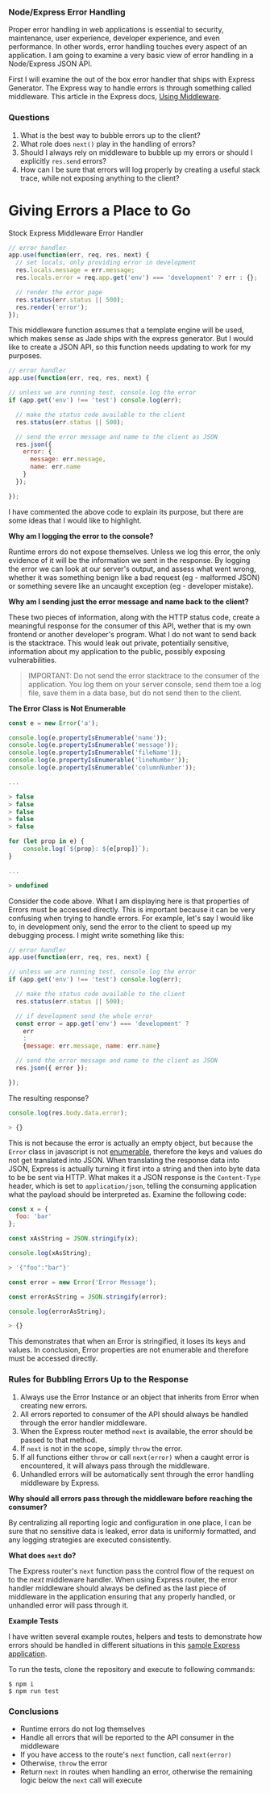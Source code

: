 ### Node/Express Error Handling

Proper error handling in web applications is essential to security, maintenance, user experience, developer experience, and even performance. In other words, error handling touches every aspect of an application. I am going to examine a very basic view of error handling in a Node/Express JSON API.

First I will examine the out of the box error handler that ships with Express Generator. The Express way to handle errors is through something called middleware. This article in the Express docs, [Using Middleware](https://expressjs.com/en/guide/using-middleware.html).

### Questions

1. What is the best way to bubble errors up to the client?
1. What role does `next()` play in the handling of errors?
1. Should I always rely on middleware to bubble up my errors or should I explicitly `res.send` errors?
1. How can I be sure that errors will log properly by creating a useful stack trace, while not exposing anything to the client?

# Giving Errors a Place to Go

Stock Express Middleware Error Handler

```js
// error handler
app.use(function(err, req, res, next) {
  // set locals, only providing error in development
  res.locals.message = err.message;
  res.locals.error = req.app.get('env') === 'development' ? err : {};

  // render the error page
  res.status(err.status || 500);
  res.render('error');
});
```

This middleware function assumes that a template engine will be used, which makes sense as Jade ships with the express generator. But I would like to create a JSON API, so this function needs updating to work for my purposes.

```js
// error handler
app.use(function(err, req, res, next) {

// unless we are running test, console.log the error
if (app.get('env') !== 'test') console.log(err);

  // make the status code available to the client
  res.status(err.status || 500);

  // send the error message and name to the client as JSON
  res.json({
    error: {
      message: err.message,
      name: err.name
    }
  });

});
```

I have commented the above code to explain its purpose, but there are some ideas that I would like to highlight.

**Why am I logging the error to the console?**

Runtime errors do not expose themselves. Unless we log this error, the only evidence of it will be the information we sent in the response. By logging the error we can look at our server's output, and assess what went wrong, whether it was something benign like a bad request (eg - malformed JSON) or something severe like an uncaught exception (eg - developer mistake).

**Why am I sending just the error message and name back to the client?**

These two pieces of information, along with the HTTP status code, create a meaningful response for the consumer of this API, wether that is my own frontend or another developer's program. What I do not want to send back is the stacktrace. This would leak out private, potentially sensitive, information about my application to the public, possibly exposing vulnerabilities.

> IMPORTANT: Do not send the error stacktrace to the consumer of the application. You log them on your server console, send them toe a log file, save them in a data base, but do not send then to the client.

**The Error Class is Not Enumerable**

```js
const e = new Error('a');

console.log(e.propertyIsEnumerable('name'));
console.log(e.propertyIsEnumerable('message'));
console.log(e.propertyIsEnumerable('fileName'));
console.log(e.propertyIsEnumerable('lineNumber'));
console.log(e.propertyIsEnumerable('columnNumber'));

...

> false
> false
> false
> false
> false

for (let prop in e) {
    console.log(`${prop}: ${e[prop]}`);
}

...

> undefined
```

Consider the code above. What I am displaying here is that properties of Errors must be accessed directly. This is important because it can be very confusing when trying to handle errors. For example, let's say I would like to, in development only, send the error to the client to speed up my debugging process. I might write something like this:

```js
// error handler
app.use(function(err, req, res, next) {

// unless we are running test, console.log the error
if (app.get('env') !== 'test') console.log(err);

  // make the status code available to the client
  res.status(err.status || 500);

  // if development send the whole error
  const error = app.get('env') === 'development' ?
    err
    :
    {message: err.message, name: err.name}

  // send the error message and name to the client as JSON
  res.json({ error });

});
```

The resulting response?

```js
console.log(res.body.data.error);

> {}
```

This is not because the error is actually an empty object, but because the `Error` class in javascript is not [enumerable](https://developer.mozilla.org/en-US/docs/Web/JavaScript/Enumerability_and_ownership_of_properties), therefore the keys and values do not get translated into JSON. When translating the response data into JSON, Express is actually turning it first into a string and then into byte data to be be sent via HTTP. What makes it a JSON response is the `Content-Type` header, which is set to `application/json`, telling the consuming application what the payload should be interpreted as. Examine the following code:

```js
const x = {
  foo: 'bar'
};

const xAsString = JSON.stringify(x);

console.log(xAsString);

> '{"foo":"bar"}'

const error = new Error('Error Message');

const errorAsString = JSON.stringify(error);

console.log(errorAsString);

> {}
```

This demonstrates that when an Error is stringified, it loses its keys and values. In conclusion, Error properties are not enumerable and therefore must be accessed directly.

### Rules for Bubbling Errors Up to the Response

1. Always use the Error Instance or an object that inherits from Error when creating new errors.
1. All errors reported to consumer of the API should always be handled through the error handler middleware.
1. When the Express router method `next` is available, the error should be passed to that method.
1. If `next` is not in the scope, simply `throw` the error.
1. If all functions either `throw` or call `next(error)` when a caught error is encountered, it will always pass through the middleware.
1. Unhandled errors will be automatically sent through the error handling middleware by Express.


**Why should all errors pass through the middleware before reaching the consumer?**

By centralizing all reporting logic and configuration in one place, I can be sure that no sensitive data is leaked, error data is uniformly formatted, and any logging strategies are executed consistently.

**What does `next` do?**

The Express router's `next` function pass the control flow of the request on to the _next_ middleware handler. When using Express router, the error handler middleware should always be defined as the last piece of middleware in the application ensuring that any properly handled, or unhandled error will pass through it.

**Example Tests**

I have written several example routes, helpers and tests to demonstrate how errors should be handled in different situations in this [sample Express application](https://github.com/topleft/express-error-handling).

To run the tests, clone the repository and execute to following commands:

```
$ npm i
$ npm run test
```

### Conclusions
  - Runtime errors do not log themselves
  - Handle all errors that will be reported to the API consumer in the middleware
  - If you have access to the route's `next` function, call `next(error)`
  - Otherwise, `throw` the error
  - Return `next` in routes when handling an error, otherwise the remaining logic below the `next` call will execute


